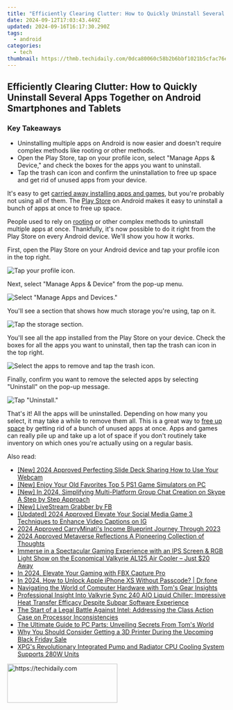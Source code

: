 ```yaml
---
title: "Efficiently Clearing Clutter: How to Quickly Uninstall Several Apps Together on Android Smartphones and Tablets"
date: 2024-09-12T17:03:43.449Z
updated: 2024-09-16T16:17:30.290Z
tags:
  - android
categories:
  - tech
thumbnail: https://thmb.techidaily.com/0dca80060c58b2b6bbf1021b5cfac76e3fa6cc6f30bafd7ebd2e3f93bc51e809.jpg
---
```


## Efficiently Clearing Clutter: How to Quickly Uninstall Several Apps Together on Android Smartphones and Tablets

### Key Takeaways

* Uninstalling multiple apps on Android is now easier and doesn't require complex methods like rooting or other methods.
* Open the Play Store, tap on your profile icon, select "Manage Apps & Device," and check the boxes for the apps you want to uninstall.
* Tap the trash can icon and confirm the uninstallation to free up space and get rid of unused apps from your device.

 It's easy to get [carried away installing apps and games](https://instagram-videos.techidaily.com/updated-in-2024-instagrams-ultimate-guide-to-the-best-grid-software-of-the-year/), but you're probably not using all of them. The [Play Store](https://win-answers.techidaily.com/enhancements-made-in-the-latest-fix-for-football-manager-2020-reliable-performance-guaranteed/) on Android makes it easy to uninstall a bunch of apps at once to free up space.

 People used to rely on [rooting](https://games-able.techidaily.com/beyerdynamic-mmx-200-review-great-sound-but-needs-more-features/) or other complex methods to uninstall multiple apps at once. Thankfully, it's now possible to do it right from the Play Store on every Android device. We'll show you how it works.

 First, open the Play Store on your Android device and tap your profile icon in the top right.

![Tap your profile icon.](https://static1.howtogeekimages.com/wordpress/wp-content/uploads/2023/09/screenshot_20230913-160353.png) 

 Next, select "Manage Apps & Device" from the pop-up menu.

![Select "Manage Apps and Devices."](https://static1.howtogeekimages.com/wordpress/wp-content/uploads/2023/09/screenshot_20230913-160357.png) 

 You'll see a section that shows how much storage you're using, tap on it.

![Tap the storage section.](https://static1.howtogeekimages.com/wordpress/wp-content/uploads/2023/09/screenshot_20230913-160406.png) 

 You'll see all the app installed from the Play Store on your device. Check the boxes for all the apps you want to uninstall, then tap the trash can icon in the top right.

![Select the apps to remove and tap the trash icon.](https://static1.howtogeekimages.com/wordpress/wp-content/uploads/2023/09/screenshot_20230913-160421.png) 

 Finally, confirm you want to remove the selected apps by selecting "Uninstall" on the pop-up message.

![Tap "Uninstall."](https://static1.howtogeekimages.com/wordpress/wp-content/uploads/2023/09/screenshot_20230913-160500.png) 

 That's it! All the apps will be uninstalled. Depending on how many you select, it may take a while to remove them all. This is a great way to [free up space](https://screen-mirror.techidaily.com/how-to-mirror-your-samsung-galaxy-s23plus-screen-to-pc-with-chromecast-drfone-by-drfone-android/) by getting rid of a bunch of unused apps at once. Apps and games can really pile up and take up a lot of space if you don't routinely take inventory on which ones you're actually using on a regular basis.

<ins class="adsbygoogle"
     style="display:block"
     data-ad-format="autorelaxed"
     data-ad-client="ca-pub-7571918770474297"
     data-ad-slot="1223367746"></ins>

<ins class="adsbygoogle"
     style="display:block"
     data-ad-client="ca-pub-7571918770474297"
     data-ad-slot="8358498916"
     data-ad-format="auto"
     data-full-width-responsive="true"></ins>

<span class="atpl-alsoreadstyle">Also read:</span>
<div><ul>
<li><a href="https://visual-screen-recording.techidaily.com/new-2024-approved-perfecting-slide-deck-sharing-how-to-use-your-webcam/"><u>[New] 2024 Approved Perfecting Slide Deck Sharing How to Use Your Webcam</u></a></li>
<li><a href="https://screen-mirroring-recording.techidaily.com/new-enjoy-your-old-favorites-top-5-ps1-game-simulators-on-pc/"><u>[New] Enjoy Your Old Favorites Top 5 PS1 Game Simulators on PC</u></a></li>
<li><a href="https://digital-screen-recording.techidaily.com/new-in-2024-simplifying-multi-platform-group-chat-creation-on-skype-a-step-by-step-approach/"><u>[New] In 2024, Simplifying Multi-Platform Group Chat Creation on Skype A Step by Step Approach</u></a></li>
<li><a href="https://facebook-videos.techidaily.com/new-livestream-grabber-by-fb/"><u>[New] LiveStream Grabber by FB</u></a></li>
<li><a href="https://instagram-clips.techidaily.com/updated-2024-approved-elevate-your-social-media-game-3-techniques-to-enhance-video-captions-on-ig/"><u>[Updated] 2024 Approved Elevate Your Social Media Game 3 Techniques to Enhance Video Captions on IG</u></a></li>
<li><a href="https://youtube-webster.techidaily.com/approved-carryminatis-income-blueprint-journey-through-2023/"><u>2024 Approved CarryMinati's Income Blueprint Journey Through 2023</u></a></li>
<li><a href="https://extra-guidance.techidaily.com/2024-approved-metaverse-reflections-a-pioneering-collection-of-thoughts/"><u>2024 Approved Metaverse Reflections A Pioneering Collection of Thoughts</u></a></li>
<li><a href="https://hardware-tips.techidaily.com/immerse-in-a-spectacular-gaming-experience-with-an-ips-screen-and-rgb-light-show-on-the-economical-valkyrie-al125-air-cooler-just-20-away/"><u>Immerse in a Spectacular Gaming Experience with an IPS Screen & RGB Light Show on the Economical Valkyrie AL125 Air Cooler – Just $20 Away</u></a></li>
<li><a href="https://screen-recording.techidaily.com/in-2024-elevate-your-gaming-with-fbx-capture-pro/"><u>In 2024, Elevate Your Gaming with FBX Capture Pro</u></a></li>
<li><a href="https://iphone-unlock.techidaily.com/in-2024-how-to-unlock-apple-iphone-xs-without-passcode-drfone-by-drfone-ios/"><u>In 2024, How to Unlock Apple iPhone XS Without Passcode? | Dr.fone</u></a></li>
<li><a href="https://hardware-tips.techidaily.com/navigating-the-world-of-computer-hardware-with-toms-gear-insights/"><u>Navigating the World of Computer Hardware with Tom's Gear Insights</u></a></li>
<li><a href="https://hardware-tips.techidaily.com/professional-insight-into-valkyrie-sync-240-aio-liquid-chiller-impressive-heat-transfer-efficacy-despite-subpar-software-experience/"><u>Professional Insight Into Valkyrie Sync 240 AIO Liquid Chiller: Impressive Heat Transfer Efficacy Despite Subpar Software Experience</u></a></li>
<li><a href="https://hardware-tips.techidaily.com/the-start-of-a-legal-battle-against-intel-addressing-the-class-action-case-on-processor-inconsistencies/"><u>The Start of a Legal Battle Against Intel: Addressing the Class Action Case on Processor Inconsistencies</u></a></li>
<li><a href="https://hardware-tips.techidaily.com/the-ultimate-guide-to-pc-parts-unveiling-secrets-from-toms-world/"><u>The Ultimate Guide to PC Parts: Unveiling Secrets From Tom's World</u></a></li>
<li><a href="https://hardware-tips.techidaily.com/why-you-should-consider-getting-a-3d-printer-during-the-upcoming-black-friday-sale/"><u>Why You Should Consider Getting a 3D Printer During the Upcoming Black Friday Sale</u></a></li>
<li><a href="https://hardware-tips.techidaily.com/xpgs-revolutionary-integrated-pump-and-radiator-cpu-cooling-system-supports-280w-units/"><u>XPG's Revolutionary Integrated Pump and Radiator CPU Cooling System Supports 280W Units</u></a></li>
</ul></div>

<!-- affiliate ads begin -->
<a href="https://25home.pxf.io/c/5597632/2123473/16836" target="_top" id="2123473">
  <img src="//a.impactradius-go.com/display-ad/16836-2123473" border="0" alt="https://techidaily.com" width="254" height="90"/>
</a>
<img height="0" width="0" src="https://25home.pxf.io/i/5597632/2123473/16836" style="position:absolute;visibility:hidden;" border="0" />
<!-- affiliate ads end -->

